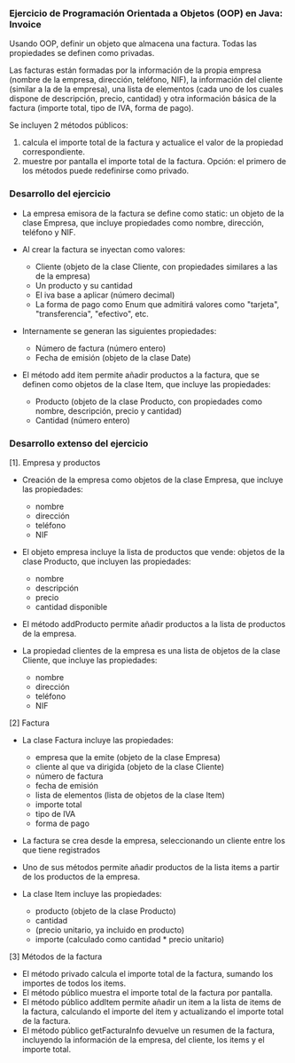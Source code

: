 ### Ejercicio de Programación Orientada a Objetos (OOP) en Java: Invoice

Usando OOP, definir un objeto que almacena una factura. Todas las propiedades se definen como privadas.

Las facturas están formadas por la información de la propia empresa (nombre de la empresa, dirección, teléfono, NIF), la información del cliente (similar a la de la empresa), una lista de elementos (cada uno de los cuales dispone de descripción, precio, cantidad) y otra información básica de la factura (importe total, tipo de IVA, forma de pago).

Se incluyen 2 métodos públicos: 
1) calcula el importe total de la factura y actualice el valor de la propiedad correspondiente. 
2) muestre por pantalla el importe total de la factura. Opción: el primero de los métodos puede redefinirse como privado.

### Desarrollo del ejercicio

- La empresa emisora de la factura se define como static: un objeto de la clase Empresa, que incluye propiedades como nombre, dirección, teléfono y NIF.

- Al crear la factura se inyectan como valores:

  - Cliente (objeto de la clase Cliente, con propiedades similares a las de la empresa)
  - Un producto y su cantidad
  - El iva base a aplicar (número decimal)
  - La forma de pago como Enum que admitirá valores como "tarjeta", "transferencia", "efectivo", etc.

- Internamente se generan las siguientes propiedades:

  - Número de factura (número entero)
  - Fecha de emisión (objeto de la clase Date)

- El método add item permite añadir productos a la factura, que se definen como objetos de la clase Item, que incluye las propiedades:

  - Producto (objeto de la clase Producto, con propiedades como nombre, descripción, precio y cantidad)
  - Cantidad (número entero)

### Desarrollo extenso del ejercicio

[1]. Empresa y productos

- Creación de la empresa como objetos de la clase Empresa, que incluye las propiedades:
  - nombre
  - dirección
  - teléfono
  - NIF

- El objeto empresa incluye la lista de productos que vende: objetos de la clase Producto, que incluyen las propiedades:
  - nombre
  - descripción
  - precio
  - cantidad disponible

- El método addProducto permite añadir productos a la lista de productos de la empresa.
- La propiedad clientes de la empresa es una lista de objetos de la clase Cliente, que incluye las propiedades:
  - nombre
  - dirección
  - teléfono
  - NIF

[2] Factura

- La clase Factura incluye las propiedades:
  - empresa que la emite (objeto de la clase Empresa)
  - cliente al que va dirigida (objeto de la clase Cliente)
  - número de factura
  - fecha de emisión
  - lista de elementos (lista de objetos de la clase Item)
  - importe total
  - tipo de IVA
  - forma de pago

- La factura se crea desde la empresa, seleccionando un cliente entre los que tiene registrados

- Uno de sus métodos permite añadir productos de la lista items a partir de los productos de la empresa.

- La clase Item incluye las propiedades:
  - producto (objeto de la clase Producto)
  - cantidad
  - (precio unitario, ya incluido en producto)
  - importe (calculado como cantidad * precio unitario)

[3] Métodos de la factura

- El método privado calcula el importe total de la factura, sumando los importes de todos los items.
- El método público muestra el importe total de la factura por pantalla.
- El método público addItem permite añadir un item a la lista de items de la factura, calculando el importe del item y actualizando el importe total de la factura.
- El método público getFacturaInfo devuelve un resumen de la factura, incluyendo la información de la empresa, del cliente, los items y el importe total.
